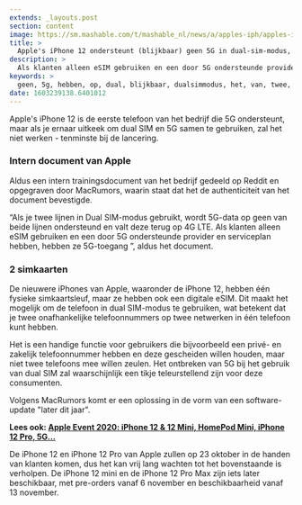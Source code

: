 ```yaml
--- 
extends: _layouts.post 
section: content 
image: https://sm.mashable.com/t/mashable_nl/news/a/apples-iph/apples-iphone-12-apparently-doesnt-support-5g-in-dual-sim-mo_shbu.1200.png 
title: > 
  Apple's iPhone 12 ondersteunt (blijkbaar) geen 5G in dual-sim-modus, oplossing is aanstaande 
description: > 
  Als klanten alleen eSIM gebruiken en een door 5G ondersteunde provider en serviceplan hebben, hebben ze 5G-toegang ”, aldus het document.2 simkaartenDe nieuwere iPhones van Apple, waaronder de iPhone 12, hebben één fysieke simkaartsleuf, maar ze hebben ook een digitale eSIM.Volgens MacRumors komt er een oplossing in de vorm van een software-update "later dit jaar".Lees ook: Apple Event 2020: iPhone 12 & 12 Mini, HomePod Mini, iPhone 12 Pro, 5G...De iPhone 12 en iPhone 12 Pro van Apple zullen op 23 oktober in de handen van klanten komen, dus het kan vrij lang wachten tot het bovenstaande is verholpen.De iPhone 12 mini en de iPhone 12 Pro Max zijn iets later beschikbaar, met pre-orders vanaf 6 november en beschikbaarheid vanaf 13 november. 
keywords: > 
  geen, 5g, hebben, op, dual, blijkbaar, dualsimmodus, het, van, twee, een, ondersteunt, oplossing, en, 12, iphone, apples, aanstaande 
date: 1603239138.6401012 
--- 
```

<div><p>Apple's iPhone 12 is de eerste telefoon van het bedrijf die 5G ondersteunt, maar als je ernaar uitkeek om dual SIM en 5G samen te gebruiken, zal het niet werken - tenminste bij de lancering.</p>

<h3>Intern document van Apple</h3>
<p>Aldus een intern trainingsdocument van het bedrijf gedeeld op Reddit en opgegraven door MacRumors, waarin staat dat het de authenticiteit van het document bevestigde.</p>

<p>&#8220;Als je twee lijnen in Dual SIM-modus gebruikt, wordt 5G-data op geen van beide lijnen ondersteund en valt deze terug op 4G LTE. Als klanten alleen eSIM gebruiken en een door 5G ondersteunde provider en serviceplan hebben, hebben ze 5G-toegang &#8221;, aldus het document.</p>

<h3>2 simkaarten</h3>
<p>De nieuwere iPhones van Apple, waaronder de iPhone 12, hebben &#233;&#233;n fysieke simkaartsleuf, maar ze hebben ook een digitale eSIM. Dit maakt het mogelijk om de telefoon in dual SIM-modus te gebruiken, wat betekent dat je twee onafhankelijke telefoonnummers op twee netwerken in &#233;&#233;n telefoon kunt hebben.</p>

<p>Het is een handige functie voor gebruikers die bijvoorbeeld een priv&#233;- en zakelijk telefoonnummer hebben en deze gescheiden willen houden, maar niet twee telefoons mee willen zeulen. Het ontbreken van 5G bij het gebruik van dual SIM zal waarschijnlijk een tikje teleurstellend zijn voor deze consumenten. </p>

<p>Volgens MacRumors komt er een oplossing in de vorm van een software-update "later dit jaar".</p>

<p><strong>Lees ook: <a href="/tech-2/2801/apple-event-2020-iphone-12-12-mini-homepod-mini-iphone-12-pro-5g">Apple Event 2020: iPhone 12 &amp; 12 Mini, HomePod Mini, iPhone 12 Pro, 5G...</a></strong></p>

<p>De iPhone 12 en iPhone 12 Pro van Apple zullen op 23 oktober in de handen van klanten komen, dus het kan vrij lang wachten tot het bovenstaande is verholpen. De iPhone 12 mini en de iPhone 12 Pro Max zijn iets later beschikbaar, met pre-orders vanaf 6 november en beschikbaarheid vanaf 13 november.</p>
  
  </div>